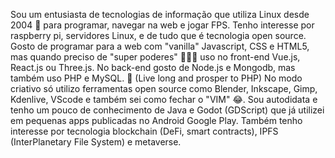 Sou um entusiasta de tecnologias de informação que utiliza Linux desde 2004 🐧 para programar, navegar na web e jogar FPS. Tenho interesse por raspberry pi, servidores Linux, e de tudo que é tecnologia open source. Gosto de programar para a web com "vanilla" Javascript, CSS e HTML5, mas quando preciso de "super poderes" 🦸🏻‍♂️ uso no front-end Vue.js, React.js ou Three.js. No back-end gosto de Node.js e Mongodb, mas também uso PHP e MySQL. 🖖 (Live long and prosper to PHP) No modo criativo só utilizo ferramentas open source como Blender, Inkscape, Gimp, Kdenlive, VScode e também sei como fechar o "VIM" 😂. Sou autodidata e tenho um pouco de conhecimento de Java e Godot (GDScript) que já utilizei em pequenas apps publicadas no Android Google Play. Também tenho interesse por tecnologia blockchain (DeFi, smart contracts), IPFS (InterPlanetary File System) e metaverse. 